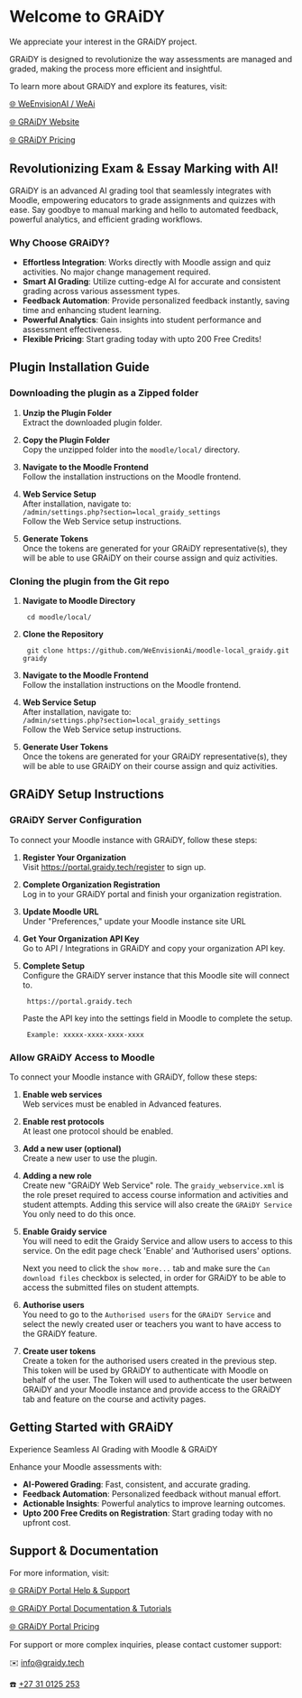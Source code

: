 # Welcome to GRAiDY

We appreciate your interest in the GRAiDY project.

GRAiDY is designed to revolutionize the way assessments are managed and graded, making the process more efficient and insightful.

To learn more about GRAiDY and explore its features, visit:

[🌐 WeEnvisionAI / WeAi](www.weenvisionai.com)

[🌐 GRAiDY Website](https://graidy.tech)

[🌐 GRAiDY Pricing](https://portal.graidy.tech/pricing)

## Revolutionizing Exam & Essay Marking with AI!

GRAiDY is an advanced AI grading tool that seamlessly integrates with Moodle, empowering educators to grade assignments and quizzes with ease. Say goodbye to manual marking and hello to automated feedback, powerful analytics, and efficient grading workflows.

### Why Choose GRAiDY?

* **Effortless Integration**: Works directly with Moodle assign and quiz activities. No major change management required.
* **Smart AI Grading**: Utilize cutting-edge AI for accurate and consistent grading across various assessment types.
* **Feedback Automation**: Provide personalized feedback instantly, saving time and enhancing student learning.
* **Powerful Analytics**: Gain insights into student performance and assessment effectiveness.
* **Flexible Pricing**: Start grading today with upto 200 Free Credits!

## Plugin Installation Guide

### Downloading the plugin as a Zipped folder

1. **Unzip the Plugin Folder**  
    Extract the downloaded plugin folder.

2. **Copy the Plugin Folder**  
    Copy the unzipped folder into the `moodle/local/` directory.

3. **Navigate to the Moodle Frontend**  
    Follow the installation instructions on the Moodle frontend.

4. **Web Service Setup**  
    After installation, navigate to:  
    `/admin/settings.php?section=local_graidy_settings`  
    Follow the Web Service setup instructions.

5. **Generate Tokens**  
    Once the tokens are generated for your GRAiDY representative(s), they will be able to use GRAiDY on their course assign and quiz activities.

### Cloning the plugin from the Git repo

1. **Navigate to Moodle Directory**  

        cd moodle/local/

2. **Clone the Repository**  

        git clone https://github.com/WeEnvisionAi/moodle-local_graidy.git graidy

3. **Navigate to the Moodle Frontend**  
    Follow the installation instructions on the Moodle frontend.

4. **Web Service Setup**  
    After installation, navigate to:  
    `/admin/settings.php?section=local_graidy_settings`  
    Follow the Web Service setup instructions.

5. **Generate User Tokens**  
    Once the tokens are generated for your GRAiDY representative(s), they will be able to use GRAiDY on their course assign and quiz activities.

## GRAiDY Setup Instructions

### GRAiDY Server Configuration

To connect your Moodle instance with GRAiDY, follow these steps:

1. **Register Your Organization**  
    Visit https://portal.graidy.tech/register to sign up.

2. **Complete Organization Registration**  
    Log in to your GRAiDY portal and finish your organization registration.

3. **Update Moodle URL**  
    Under "Preferences," update your Moodle instance site URL

4. **Get Your Organization API Key**  
    Go to API / Integrations in GRAiDY and copy your organization API key.

5. **Complete Setup**  
    Configure the GRAiDY server instance that this Moodle site will connect to.

        https://portal.graidy.tech

    Paste the API key into the settings field in Moodle to complete the setup.

        Example: xxxxx-xxxx-xxxx-xxxx

### Allow GRAiDY Access to Moodle

To connect your Moodle instance with GRAiDY, follow these steps:

1. **Enable web services**  
    Web services must be enabled in Advanced features.

2. **Enable rest protocols**  
    At least one protocol should be enabled.

3. **Add a new user (optional)**  
    Create a new user to use the plugin.

4. **Adding a new role**  
    Create new "GRAiDY Web Service" role. The `graidy_webservice.xml` is the role preset required to access course information and activities and student attempts. Adding this service will also create the `GRAiDY Service` You only need to do this once.

5. **Enable Graidy service**  
    You will need to edit the Graidy Service and allow users to access to this service. On the edit page check 'Enable' and 'Authorised users' options.

    Next you need to click the `show more...` tab and make sure the `Can download files` checkbox is selected, in order for GRAiDY to be able to access the submitted files on student attempts.

6. **Authorise users**  
    You need to go to the `Authorised users` for the `GRAiDY Service` and select the newly created user or teachers you want to have access to the GRAiDY feature.

7. **Create user tokens**  
    Create a token for the authorised users created in the previous step. This token will be used by GRAiDY to authenticate with Moodle on behalf of the user. The Token will used to authenticate the user between GRAiDY and your Moodle instance and provide access to the GRAiDY tab and feature on the course and activity pages.

## Getting Started with GRAiDY

Experience Seamless AI Grading with Moodle & GRAiDY

Enhance your Moodle assessments with:

* **AI-Powered Grading**: Fast, consistent, and accurate grading.
* **Feedback Automation**: Personalized feedback without manual effort.
* **Actionable Insights**: Powerful analytics to improve learning outcomes.
* **Upto 200 Free Credits on Registration**: Start grading today with no upfront cost.

## Support & Documentation

For more information, visit:


[🌐 GRAiDY Portal Help & Support](https://portal.graidy.tech/support)

[🌐 GRAiDY Portal Documentation & Tutorials](https://portal.graidy.tech/support/docs)

[🌐 GRAiDY Portal Pricing](https://portal.graidy.tech/pricing)

For support or more complex inquiries, please contact customer support:

✉️  [info@graidy.tech](mailto:info@graidy.tech)

☎️ [+27 31 0125 253](tel:+27310125253)
